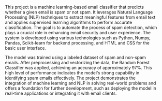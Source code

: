 This project is a machine learning-based email classifier that predicts whether a given email is spam or not spam. It leverages Natural Language Processing (NLP) techniques to extract meaningful features from email text and applies supervised learning algorithms to perform accurate classification. The goal is to automate the process of spam detection, which plays a crucial role in enhancing email security and user experience. The system is developed using various technologies such as Python, Numpy, Pandas, Scikit-learn for backend processing, and HTML and CSS for the basic user interface.

The model was trained using a labeled dataset of spam and non-spam emails. After preprocessing and vectorizing the data, the Random Forest Classifier was applied, achieving an accuracy of approximately 97%. This high level of performance indicates the model's strong capability in identifying spam emails effectively. The project demonstrates the integration of machine learning and NLP in solving real-world problems and offers a foundation for further development, such as deploying the model in real-time applications or integrating it with email clients.
